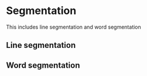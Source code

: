# Segmentation
This includes line segmentation and word segmentation 

## Line segmentation 

## Word segmentation
